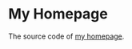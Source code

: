 # My Homepage

The source code of [my homepage](https://vivian-wzj.github.io/zhijingwan.github.io/).
